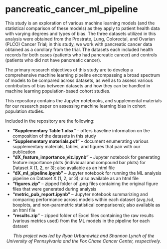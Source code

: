 # pancreatic_cancer_ml_pipeline

This study is an exploration of various machine learning models (and the statistical comparison of these models) as they apply to patient health data with varying degrees and types of bias. The three datasets utilized in this analysis were obtained from the Prostrate, Lung, Colorectal, and Ovarian (PLCO) Cancer Trial; in this study, we work with pancreatic cancer data obtained as a corollary from the trial. The datasets each included health records for both cases (patients who had pancreatic cancer) and controls (patients who did not have pancreatic cancer).

The primary research objectives of this study are to develop a comprehensive machine learning pipeline encompassing a broad spectrum of models to be compared across datasets, as well as to assess various contributors of bias between datasets and how they can be handled in machine learning population-based cohort studies. 

This repository contains the Jupyter notebooks, and supplemental materials for our research paper on assessing machine learning bias in cohort population studies. 


Included in the repository are the following:

- **“Supplementary Table 1.xlsx”** – offers baseline information on the composition of the datasets in this study
- **“Supplementary materials.pdf”** – document enumerating various supplementary materials, tables, and figures that pair with our publication
- **“dX_feature_importance_viz.ipynb”** – Jupyter notebook for generating feature importance plots (individual and compound bar plots) for Dataset X (1, 2, or 3); also available as an html file
- **“dX_ml_pipeline.ipynb”** – Jupyter notebook for running the ML analysis pipeline on Dataset X (1, 2, or 3); also available as an html file
-	**“figures.zip”** – zipped folder of .png files containing the original figure files that were generated during analysis
-	**“metric_pub_report.ipynb”** – Jupyter notebook summarizing and comparing performance across models within each dataset (avg./sd, boxplots, and non-parametric statistical comparisons); also available as an html file
-	**“results.zip”** – zipped folder of Excel files containing the raw results (various metrics used) from the ML models in the pipeline for each dataset

*<p align="center">This project was led by Ryan Urbanowicz and Shannon Lynch of the University of Pennsylvania and the Fox Chase Cancer Center, respectively.</p>*
